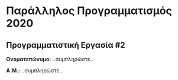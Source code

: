 # Παράλληλος Προγραμματισμός 2020
## Προγραμματιστική Εργασία #2

**Ονοματεπώνυμο:** ..συμπληρώστε..

**Α.Μ.:** ..συμπληρώστε..


